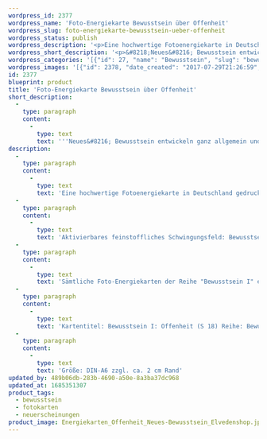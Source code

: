 ```yaml
---
wordpress_id: 2377
wordpress_name: 'Foto-Energiekarte Bewusstsein über Offenheit'
wordpress_slug: foto-energiekarte-bewusstsein-ueber-offenheit
wordpress_status: publish
wordpress_description: '<p>Eine hochwertige Fotoenergiekarte in Deutschland gedruckt und in Handarbeit laminiert. Sie ist in Postkartengröße (DIN-A6) gut zu transportieren und kann auch auf den Körper aufgelegt werden.</p><p>Aktivierbares feinstoffliches Schwingungsfeld: Bewusstsein - Bewusstsein in Bezug zu Offenheit - Entwicklung - "Schwingungserhöhung" - Feinstofflichkeit erfahren: Entwicklung des sogenannten Neuen Bewusstseins, speziell im Bereich Offenheit.<br />Sämtliche Foto-Energiekarten der Reihe "Bewusstsein I" enthalten Impulse, zur Entwicklung der Fähigkeit zur Wahrnehmung und zur Lenkung feinstofflicher Energien.</p><p>Kartentitel: Bewusstsein I: Offenheit (S 18) Reihe: Bewusstsein.</p><p>Größe: DIN-A6 zzgl. ca. 2 cm Rand<br />Andere Formate sind individuell für Sie innerhalb weniger Tage herstellbar. Bitte kontaktieren Sie uns hierfür unter <a href="mailto:info@elvedenverlag.de">info@elvedenverlag.de</a>.</p><p><a href="https://my.feenbaum.de/anwendung-energiebilder-foto-laminiert/">Anwendungshinweise</a></p>'
wordpress_short_description: '<p>&#8218;Neues&#8216; Bewusstsein entwickeln ganz allgemein und speziell das Bewusstsein über Offenheit<br /><em>Hinweis: Das Wasserzeichen „Elveden Verlag Energiebild“ wird nicht mit gedruckt</em></p>'
wordpress_categories: '[{"id": 27, "name": "Bewusstsein", "slug": "bewusstsein"}, {"id": 23, "name": "Fotokarten", "slug": "fotokarten"}, {"id": 66, "name": "Neuerscheinungen", "slug": "neuerscheinungen"}]'
wordpress_images: '[{"id": 2378, "date_created": "2017-07-29T21:26:59", "date_created_gmt": "2017-07-29T17:26:59", "date_modified": "2017-07-29T21:26:59", "date_modified_gmt": "2017-07-29T17:26:59", "src": "https://my.feenbaum.de/wp-content/uploads/2017/07/Energiekarten_Offenheit_Neues-Bewusstsein_Elvedenshop.jpg", "name": "Energiekarten_Offenheit_Neues-Bewusstsein_Elvedenshop", "alt": ""}]'
id: 2377
blueprint: product
title: 'Foto-Energiekarte Bewusstsein über Offenheit'
short_description:
  -
    type: paragraph
    content:
      -
        type: text
        text: '''Neues&#8216; Bewusstsein entwickeln ganz allgemein und speziell das Bewusstsein über Offenheit'
description:
  -
    type: paragraph
    content:
      -
        type: text
        text: 'Eine hochwertige Fotoenergiekarte in Deutschland gedruckt und in Handarbeit laminiert. Sie ist in Postkartengröße (DIN-A6) gut zu transportieren und kann auch auf den Körper aufgelegt werden.'
  -
    type: paragraph
    content:
      -
        type: text
        text: 'Aktivierbares feinstoffliches Schwingungsfeld: Bewusstsein - Bewusstsein in Bezug zu Offenheit - Entwicklung - "Schwingungserhöhung" - Feinstofflichkeit erfahren: Entwicklung des sogenannten Neuen Bewusstseins, speziell im Bereich Offenheit.'
  -
    type: paragraph
    content:
      -
        type: text
        text: 'Sämtliche Foto-Energiekarten der Reihe "Bewusstsein I" enthalten Impulse, zur Entwicklung der Fähigkeit zur Wahrnehmung und zur Lenkung feinstofflicher Energien.'
  -
    type: paragraph
    content:
      -
        type: text
        text: 'Kartentitel: Bewusstsein I: Offenheit (S 18) Reihe: Bewusstsein.'
  -
    type: paragraph
    content:
      -
        type: text
        text: 'Größe: DIN-A6 zzgl. ca. 2 cm Rand'
updated_by: 489b06db-283b-4690-a50e-8a3ba37dc968
updated_at: 1685351307
product_tags:
  - bewusstsein
  - fotokarten
  - neuerscheinungen
product_image: Energiekarten_Offenheit_Neues-Bewusstsein_Elvedenshop.jpg
---
```

